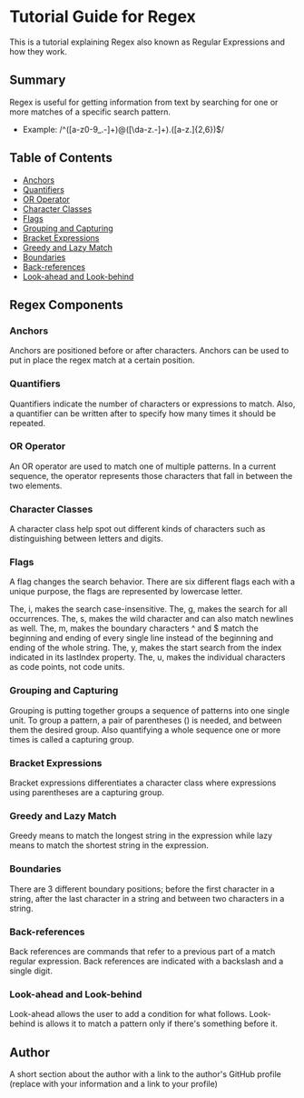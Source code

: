 # Tutorial Guide for Regex

This is a tutorial explaining Regex also known as Regular Expressions and how they work.

## Summary

Regex is useful for getting information from text by searching for one or more matches of a specific search pattern.

- Example: /^([a-z0-9_\.-]+)@([\da-z\.-]+)\.([a-z\.]{2,6})$/

## Table of Contents

- [Anchors](#anchors)
- [Quantifiers](#quantifiers)
- [OR Operator](#or-operator)
- [Character Classes](#character-classes)
- [Flags](#flags)
- [Grouping and Capturing](#grouping-and-capturing)
- [Bracket Expressions](#bracket-expressions)
- [Greedy and Lazy Match](#greedy-and-lazy-match)
- [Boundaries](#boundaries)
- [Back-references](#back-references)
- [Look-ahead and Look-behind](#look-ahead-and-look-behind)

## Regex Components

### Anchors

Anchors are positioned before or after characters. Anchors can be used to put in place the regex match at a certain position.

### Quantifiers

Quantifiers indicate the number of characters or expressions to match. Also, a quantifier can be written after to specify how many times it should be repeated.

### OR Operator

An OR operator are used to match one of multiple patterns. In a current sequence, the operator represents those characters that fall in between the two elements.

### Character Classes

A character class help spot out different kinds of characters such as distinguishing between letters and digits.

### Flags

A flag changes the search behavior. There are six different flags each with a unique purpose, the flags are represented by lowercase letter. 

The, i, makes the search case-insensitive. 
The, g, makes the search for all occurrences. 
The, s,	makes the wild character and can also match newlines as well.
The, m, makes the boundary characters ^ and $ match the beginning and ending of every single line instead of the beginning and ending of the whole string.
The, y, makes the start search from the index indicated in its lastIndex property.
The, u, makes the individual characters as code points, not code units.

### Grouping and Capturing

Grouping is putting together groups a sequence of patterns into one single unit. To group a pattern, a pair of parentheses () is needed, and between them the desired group. Also quantifying a whole sequence one or more times is called a capturing group.

### Bracket Expressions

Bracket expressions differentiates a character class where expressions using parentheses are a capturing group.

### Greedy and Lazy Match

Greedy means to match the longest string in the expression while lazy means to match the shortest string in the expression.

### Boundaries

There are 3 different boundary positions; before the first character in a string, after the last character in a string and between two characters in a string.

### Back-references

Back references are commands that refer to a previous part of a match regular expression. Back references are indicated with a backslash and a single digit.

### Look-ahead and Look-behind

Look-ahead allows the user to add a condition for what follows. Look-behind is allows it to match a pattern only if there's something before it.

## Author

A short section about the author with a link to the author's GitHub profile (replace with your information and a link to your profile)
